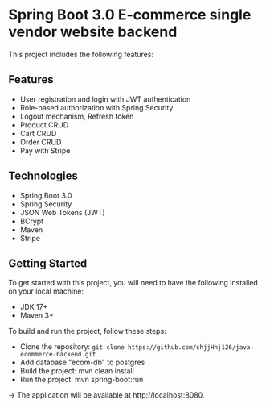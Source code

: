 # Spring Boot 3.0 E-commerce single vendor website backend
This project includes the following features:

## Features
* User registration and login with JWT authentication
* Role-based authorization with Spring Security
* Logout mechanism, Refresh token
* Product CRUD
* Cart CRUD
* Order CRUD
* Pay with Stripe

## Technologies
* Spring Boot 3.0
* Spring Security
* JSON Web Tokens (JWT)
* BCrypt
* Maven
* Stripe
 
## Getting Started
To get started with this project, you will need to have the following installed on your local machine:

* JDK 17+
* Maven 3+


To build and run the project, follow these steps:

* Clone the repository: `git clone https://github.com/shjjHhj126/java-ecommerce-backend.git`
* Add database "ecom-db" to postgres 
* Build the project: mvn clean install
* Run the project: mvn spring-boot:run 

-> The application will be available at http://localhost:8080.
